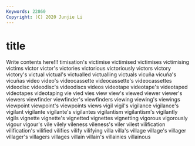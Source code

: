 ```yaml
---
Keywords: 22860
Copyright: (C) 2020 Junjie Li
---
```


# title

Write contents here!!!
timisation's 
victimise
victimised 
victimises 
victimising 
victims 
victor 
victor's 
victories 
victorious 
victoriously 
victors
victory 
victory's 
victual 
victual's 
victualled 
victualling 
victuals 
vicuña 
vicuña's 
vicuñas
video 
video's 
videocassette 
videocassette's 
videocassettes 
videodisc 
videodisc's 
videodiscs 
videos 
videotape
videotape's 
videotaped 
videotapes 
videotaping 
vie 
vied 
vies 
view 
view's 
viewed
viewer 
viewer's 
viewers 
viewfinder 
viewfinder's 
viewfinders 
viewing 
viewing's 
viewings 
viewpoint
viewpoint's 
viewpoints 
views 
vigil 
vigil's 
vigilance 
vigilance's 
vigilant 
vigilante 
vigilante's
vigilantes 
vigilantism 
vigilantism's 
vigilantly 
vigils 
vignette 
vignette's 
vignetted 
vignettes 
vignetting
vigorous 
vigorously 
vigour 
vigour's 
vile 
vilely 
vileness 
vileness's 
viler 
vilest
vilification 
vilification's 
vilified 
vilifies 
vilify 
vilifying 
villa 
villa's 
village 
village's
villager 
villager's 
villagers 
villages 
villain 
villain's 
villainies 
villainous 
